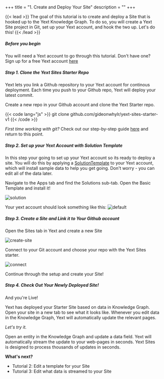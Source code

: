 +++
title = "1. Create and Deploy Your Site"
description = ""
+++

{{< lead >}} The goal of this tutorial is to create and deploy a Site that is hooked up to the Yext Knowledge Graph. To do so, you will create a Yext Site project in Git, set up your Yext account, and hook the two up. Let's do this!  {{< /lead >}}


##### Before you begin
You will need a Yext account to go through this tutorial. Don't have one? Sign up for a free Yext account [here](yext.com) 


##### Step 1. Clone the Yext Sites Starter Repo 
Yext lets you link a Github repository to your Yext account for continous deployment. Each time you push to your Github repo, Yext will deploy your latest commit. 

Create a new repo in your Github account and clone the Yext Starter repo. 

{{< code lang="js" >}} git clone github.com/gideonwhylr/yext-sites-starter-v1 {{< /code >}}

*First time working with git?* Check out our step-by-step guide [here](yext.com) and return to this point. 

##### Step 2. Set up your Yext Account with Solution Template 

In this step your going to set up your Yext account so its ready to deploy a site. You will do this by applying a [SolutionTemplate](yext.com) to your Yext account, which will install sample data to help you get going. Don't worry - you can edit all of the data later.  

Navigate to the Apps tab and find the Solutions sub-tab. Open the Basic Template and install it! 

![solution](/images/solution_template.png)

Your yext account should look something like this: 
![default](/images/yext_default.png)

##### Step 3. Create a Site and Link it to Your Github account 

Open the Sites tab in Yext and create a new Site

![create-site](/images/2020-12-17_19-11-37.png)

Connect to your Git account and choose your repo with the Yext Sites starter. 

![connect](/images/2020-12-17_19-15-24.png)

Continue through the setup and create your Site! 


##### Step 4. Check Out Your Newly Deployed Site! 

And you're Live! 

Yext has deployed your Starter Site based on data in Knowledge Graph. Open your site in a new tab to see what it looks like. Whenever you edit data in the Knowledge Graph, Yext will automatically update the relevant pages. 

*Let's try it.* 

Open an entity in the Knowledge Graph and update a data field. Yext will automatically stream the update to your web-pages in seconds. Yext Sites is designed to process thousands of updates in seconds. 


**What's next?**  
 - Tutorial 2: Edit a template for your Site
 - Tutorial 3: Edit what data is streamed to your Site 